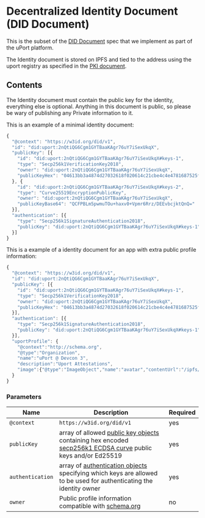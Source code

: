 # Decentralized Identity Document (DID Document)

This is the subset of the [DID Document](https://w3c-ccg.github.io/did-spec) spec that we implement as part of the uPort platform.

The Identity document is stored on IPFS and tied to the address using the uport registry as specified in the [PKI document](./index.md).

## Contents

The Identity document must contain the public key for the identity, everything else is optional. Anything in this document is public, so please be wary of publishing any Private information to it.

This is an example of a minimal identity document:

```js
{
  "@context": "https://w3id.org/did/v1",
  "id": "did:uport:2nQtiQG6Cgm1GYTBaaKAgr76uY7iSexUkqX",
  "publicKey": [{
    "id": "did:uport:2nQtiQG6Cgm1GYTBaaKAgr76uY7iSexUkqX#keys-1",
    "type": "Secp256k1VerificationKey2018",
    "owner": "did:uport:2nQtiQG6Cgm1GYTBaaKAgr76uY7iSexUkqX",
    "publicKeyHex": "04613bb3a4874d27032618f020614c21cbe4c4e4781687525f6674089f9bd3d6c7f6eb13569053d31715a3ba32e0b791b97922af6387f087d6b5548c06944ab062"
  }, {
    "id": "did:uport:2nQtiQG6Cgm1GYTBaaKAgr76uY7iSexUkqX#keys-2",
    "type": "Curve25519EncryptionPublicKey",
    "owner": "did:uport:2nQtiQG6Cgm1GYTBaaKAgr76uY7iSexUkqX",
    "publicKeyBase64": "QCFPBLm5pwmuTOu+haxv0+Vpmr6Rrz/DEEvbcjktQnQ="
  }],
  "authentication": [{
    "type": "Secp256k1SignatureAuthentication2018",
    "publicKey": "did:uport:2nQtiQG6Cgm1GYTBaaKAgr76uY7iSexUkqX#keys-1"
  }]
}
```

This is a example of a identity document for an app with extra public profile information:

```js
{
  "@context": "https://w3id.org/did/v1",
  "id": "did:uport:2nQtiQG6Cgm1GYTBaaKAgr76uY7iSexUkqX",
  "publicKey": [{
    "id": "did:uport:2nQtiQG6Cgm1GYTBaaKAgr76uY7iSexUkqX#keys-1",
    "type": "Secp256k1VerificationKey2018",
    "owner": "did:uport:2nQtiQG6Cgm1GYTBaaKAgr76uY7iSexUkqX",
    "publicKeyHex": "04613bb3a4874d27032618f020614c21cbe4c4e4781687525f6674089f9bd3d6c7f6eb13569053d31715a3ba32e0b791b97922af6387f087d6b5548c06944ab062"
  }],
  "authentication": [{
    "type": "Secp256k1SignatureAuthentication2018",
    "publicKey": "did:uport:2nQtiQG6Cgm1GYTBaaKAgr76uY7iSexUkqX#keys-1"
  }],
  "uportProfile": {
    "@context":"http://schema.org",
    "@type":"Organization",
    "name":"uPort @ Devcon 3",
    "description":"Uport Attestations",
    "image":{"@type":"ImageObject","name":"avatar","contentUrl":"/ipfs/QmSCnmXC91Arz2gj934Ce4DeR7d9fULWRepjzGMX6SSazB"}
  }
}

```

### Parameters

Name | Description | Required
---- | ----------- | --------
`@context` | `https://w3id.org/did/v1`| yes
`publicKey` | array of allowed [public key objects](https://w3c-ccg.github.io/did-spec/#public-keys) containing hex encoded [secp256k1 ECDSA curve](https://en.bitcoin.it/wiki/Secp256k1) public keys and/or Ed25519| yes
`authentication` | array of [authentication objects](https://w3c-ccg.github.io/did-spec/#authentication) specifying which keys are allowed to be used for authenticating the identity owner | yes
`owner` | Public profile information compatible with [schema.org](https://schema.org) | no
